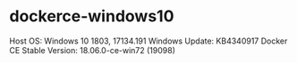 # dockerce-windows10

Host OS: Windows 10 1803, 17134.191
Windows Update: KB4340917
Docker CE Stable Version: 18.06.0-ce-win72 (19098)
